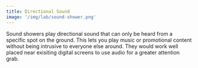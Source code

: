 ```yaml
---
title: Directional Sound
image: '/img/lab/sound-shower.png'
---
```


Sound showers play directional sound that can only be heard from a specific spot on the ground. This lets you play music or promotional content without being intrusive to everyone else around. They would work well placed near exisiting digital screens to use audio for a greater attention grab.

